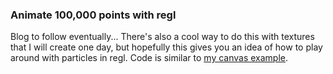 ### Animate 100,000 points with regl

Blog to follow eventually... There's also a cool way to do this with textures that I will create one day, but hopefully this gives you an idea of how to play around with particles in regl. Code is similar to [my canvas example](https://bl.ocks.org/pbeshai/65420c8d722cdbb0600b276c3adcc6e8).